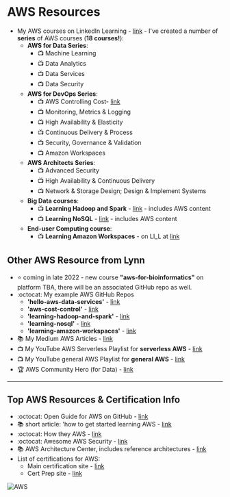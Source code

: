 # AWS Resources

- My AWS courses on LinkedIn Learning - [link](https://www.linkedin.com/learning/search?entityType=COURSE&keywords=aws%20%2B%20lynn%20langi) - I've created a number of **series** of AWS courses (**18 courses!**):
  - **AWS for Data Series**: 
    - 📺 Machine Learning
    - 📺 Data Analytics
    - 📺 Data Services
    - 📺 Data Security
  - **AWS for DevOps Series**: 
    - 📺 AWS Controlling Cost- [link](https://www.linkedin.com/learning/amazon-web-services-controlling-cost)
    - 📺 Monitoring, Metrics & Logging
    - 📺 High Availability & Elasticity
    - 📺 Continuous Delivery & Process
    - 📺 Security, Governance & Validation
    - 📺 Amazon Workspaces
  - **AWS Architects Series**:
    - 📺 Advanced Security
    - 📺 High Availability & Continuous Delivery
    - 📺 Network & Storage Design; Design & Implement Systems
  - **Big Data courses**:
    - 📺 **Learning Hadoop and Spark** - [link](https://github.com/lynnlangit/learning-hadoop-and-spark) - includes AWS content
    - 📺 **Learning NoSQL** - [link](https://github.com/lynnlangit/learning-nosql) - includes AWS content
  - **End-user Computing course**:
    - 📺 **Learning Amazon Workspaces** - on LI_L at [link](https://www.linkedin.com/learning/amazon-workspaces-deploy-virtual-desktops-14472889)
    
## Other AWS Resource from Lynn 

- :star: coming in late 2022 - new course **"aws-for-bioinformatics"** on platform TBA, there will be an associated GitHub repo as well.
- :octocat: My example AWS GitHub Repos
  - **'hello-aws-data-services'** - [link](https://github.com/lynnlangit/Hello-AWS-Data-Services)
  - **'aws-cost-control'** - [link](https://github.com/lynnlangit/aws-cost-control)
  - **'learning-hadoop-and-spark'** - [link](https://github.com/lynnlangit/learning-hadoop-and-spark)
  - **'learning-nosql'** - [link](https://github.com/lynnlangit/learning-nosql)
  - **'learning-amazon-workspaces'** - [link](https://github.com/lynnlangit/learning-amazon-workspaces)
- 📚 My Medium AWS Articles - [link](https://medium.com/search?q=aws%20langit)  
- 📺 My YouTube AWS Serverless Playlist for **serverless AWS** - [link](https://www.youtube.com/playlist?list=PL4Q4HssKcxYsa2A2D2_Zln2tkL4v4-ymO)
- 📺 My YouTube general AWS Playlist for **general AWS** - [link](https://www.youtube.com/playlist?list=PL93B06369FAD34284)
- 🏆 AWS Community Hero (for Data) - [link](https://aws.amazon.com/developer/community/heroes/lynn-langit/?did=dh_card&trk=dh_card)

---

## Top AWS Resources & Certification Info

- :octocat: Open Guide for AWS on GitHub - [link](https://github.com/open-guides/og-aws)
- 📚 short article: 'how to get started learning AWS - [link](https://dev.to/loujaybee/where-and-how-to-start-learning-aws-as-a-beginner-27ab)
- :octocat: How they AWS - [link](https://github.com/upgundecha/howtheyaws)
- :octocat: Awesome AWS Security - [link](https://github.com/jassics/awesome-aws-security)
- 📚 AWS Architecture Center, includes reference architectures - [link](https://aws.amazon.com/architecture)
- List of certifications for AWS:  
  - Main certification site - [link](https://aws.amazon.com/certification/)
  - Cert Prep site - [link]( https://aws.amazon.com/certification/certification-prep/)

![AWS](https://github.com/lynnlangit/learning-cloud/blob/master/AWS/aws.png)
